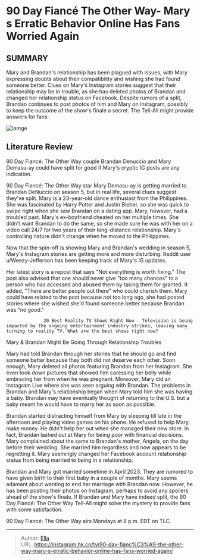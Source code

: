 # 90 Day Fiancé The Other Way- Mary s Erratic Behavior Online Has Fans Worried Again


## SUMMARY 



  Mary and Brandan&#39;s relationship has been plagued with issues, with Mary expressing doubts about their compatibility and wishing she had found someone better.   Clues on Mary&#39;s Instagram stories suggest that their relationship may be in trouble, as she has deleted photos of Brandan and changed her relationship status on Facebook.   Despite rumors of a split, Brandan continues to post photos of him and Mary on Instagram, possibly to keep the outcome of the show&#39;s finale a secret. The Tell-All might provide answers for fans.  

![iamge](https://static1.srcdn.com/wordpress/wp-content/uploads/2023/11/90-day-fianc-_-the-other-way-mary-s-erratic-behavior-online-has-fans-worried-again.jpg)

## Literature Review
90 Day Fiancé: The Other Way couple Brandan Denuccio and Mary Demasu-ay could have split for good if Mary&#39;s cryptic IG posts are any indication.




90 Day Fiancé: The Other Way star Mary Demasu-ay is getting married to Brandan DeNuccio on season 5, but in real life, several clues suggest they&#39;ve split. Mary is a 23-year-old dance enthusiast from the Philippines. She was fascinated by Harry Potter and Justin Bieber, so she was quick to swipe right when she saw Brandan on a dating app. Mary, however, had a troubled past. Mary&#39;s ex-boyfriend cheated on her multiple times. She didn&#39;t want Brandan to do the same, so she made sure he was with her on a video call 24/7 for two years of their long-distance relationship. Mary&#39;s controlling nature didn&#39;t change when he moved to the Philippines.




Now that the spin-off is showing Mary and Brandan&#39;s wedding in season 5, Mary&#39;s Instagram stories are getting more and more disturbing. Reddit user u/Weezy-Jefferson has been keeping track of Mary&#39;s IG updates.


 

Her latest story is a repost that says &#34;Not everything is worth fixing.&#34; The post also advised that one should never give &#34;too many chances&#34; to a person who has accessed and abused them by taking them for granted. It added, &#34;There are better people out there&#34; who could cherish them. Mary could have related to the post because not too long ago, she had posted stories where she wished she&#39;d found someone better because Brandan was &#34;no good.&#34;

                  20 Best Reality TV Shows Right Now   Television is being impacted by the ongoing entertainment industry strikes, leaving many turning to reality TV. What are the best shows right now?    





 Mary &amp; Brandan Might Be Going Through Relationship Troubles 
          

Mary had told Brandan through her stories that he should go and find someone better because they both did not deserve each other. Soon enough, Mary deleted all photos featuring Brandan from her Instagram. She even took down pictures that showed him caressing her belly while embracing her from when he was pregnant. Moreover, Mary did an Instagram Live where she was seen arguing with Brandan. The problems in Brandan and Mary&#39;s relationship began when Mary told him she was having a baby. Brandan may have eventually thought of returning to the U.S. but a baby meant he would have to marry her as soon as possible.

Brandan started distracting himself from Mary by sleeping till late in the afternoon and playing video games on his phone. He refused to help Mary make money. He didn&#39;t help her out when she managed their new store. In fact, Brandan lashed out at Mary for being poor with financial decisions. Mary complained about the same to Brandan&#39;s mother, Angela, on the day before their wedding. She married him regardless and now appears to be regretting it. Mary seemingly changed her Facebook account relationship status from being married to being in a relationship.




Brandan and Mary got married sometime in April 2023. They are rumored to have given birth to their first baby in a couple of months. Mary seems adamant about wanting to end her marriage with Brandan now. However, he has been posting their photos on Instagram, perhaps to avoid any spoilers ahead of the show&#39;s finale. If Brandan and Mary have indeed split, the 90 Day Fiancé: The Other Way Tell-All might solve the mystery to provide fans with some satisfaction.



90 Day Fiancé: The Other Way airs Mondays at 8 p.m. EDT on TLC.






---

> Author: [Ella](https://instagram.hk.cn/)  
> URL: https://instagram.hk.cn/tv/90-day-fianc%C3%A9-the-other-way-mary-s-erratic-behavior-online-has-fans-worried-again/  

